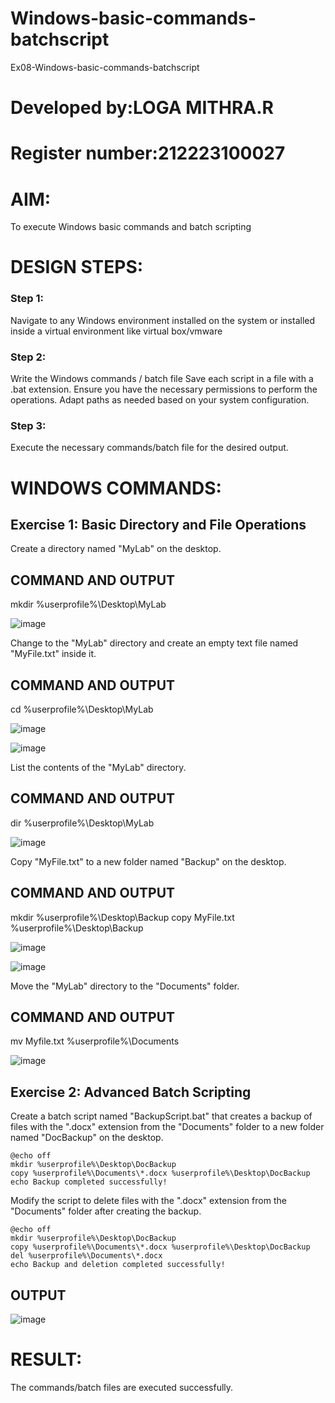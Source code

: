 # Windows-basic-commands-batchscript
Ex08-Windows-basic-commands-batchscript
# Developed by:LOGA MITHRA.R
# Register number:212223100027
# AIM:
To execute Windows basic commands and batch scripting
# DESIGN STEPS:
### Step 1:
Navigate to any Windows environment installed on the system or installed inside a virtual environment like virtual box/vmware 
### Step 2:
Write the Windows commands / batch file
Save each script in a file with a .bat extension.
Ensure you have the necessary permissions to perform the operations.
Adapt paths as needed based on your system configuration.
### Step 3:
Execute the necessary commands/batch file for the desired output. 
# WINDOWS COMMANDS:
## Exercise 1: Basic Directory and File Operations
Create a directory named "MyLab" on the desktop.
## COMMAND AND OUTPUT
mkdir %userprofile%\Desktop\MyLab 

![image](https://github.com/mithra916/Windows-basic-commands-batchscript/assets/149986612/9f99712a-257d-4722-a577-cb087c7d2c83)

Change to the "MyLab" directory and create an empty text file named "MyFile.txt" inside it.
## COMMAND AND OUTPUT
cd %userprofile%\Desktop\MyLab

![image](https://github.com/mithra916/Windows-basic-commands-batchscript/assets/149986612/8ca1d2c0-c60e-4edf-b256-787f84007bce)

![image](https://github.com/mithra916/Windows-basic-commands-batchscript/assets/149986612/d6c1ee8e-2a03-4066-a24a-992a0ba0080f)

List the contents of the "MyLab" directory.
## COMMAND AND OUTPUT
dir %userprofile%\Desktop\MyLab

![image](https://github.com/mithra916/Windows-basic-commands-batchscript/assets/149986612/84998b8c-a803-45a3-9178-70f45987b617)

Copy "MyFile.txt" to a new folder named "Backup" on the desktop.
## COMMAND AND OUTPUT
mkdir %userprofile%\Desktop\Backup
copy MyFile.txt %userprofile%\Desktop\Backup

![image](https://github.com/mithra916/Windows-basic-commands-batchscript/assets/149986612/dc1444de-fe41-4fea-82cb-2d264d7c92a4)

![image](https://github.com/mithra916/Windows-basic-commands-batchscript/assets/149986612/d516b1c8-9951-4b19-b52b-6f96f1110ae2)

Move the "MyLab" directory to the "Documents" folder.
## COMMAND AND OUTPUT
mv Myfile.txt %userprofile%\Documents

![image](https://github.com/mithra916/Windows-basic-commands-batchscript/assets/149986612/11513cd2-9516-4c17-a95f-b09affe932ff)

## Exercise 2: Advanced Batch Scripting
Create a batch script named "BackupScript.bat" that creates a backup of files with the ".docx" extension from the "Documents" folder to a new folder named "DocBackup" on the desktop.
```
@echo off
mkdir %userprofile%\Desktop\DocBackup
copy %userprofile%\Documents\*.docx %userprofile%\Desktop\DocBackup
echo Backup completed successfully!
```
Modify the script to delete files with the ".docx" extension from the "Documents" folder after creating the backup.
```
@echo off
mkdir %userprofile%\Desktop\DocBackup
copy %userprofile%\Documents\*.docx %userprofile%\Desktop\DocBackup
del %userprofile%\Documents\*.docx
echo Backup and deletion completed successfully!
```
## OUTPUT
![image](https://github.com/mithra916/Windows-basic-commands-batchscript/assets/149986612/420d6732-bab4-4a1d-ac4c-71807da5bdce)
# RESULT:
The commands/batch files are executed successfully.
